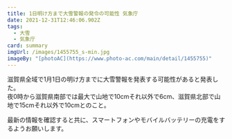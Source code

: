 ```yaml
---
title: 1日明け方まで大雪警報の発令の可能性 気象庁
date: 2021-12-31T12:46:06.902Z
tags:
  - 大雪
  - 気象庁
card: summary
imgUrl: /images/1455755_s-min.jpg
imageBy: "[photoAC](https://www.photo-ac.com/main/detail/1455755)"
---
```

滋賀県全域で1月1日の明け方までに大雪警報を発表する可能性があると発表した。  
夜0時から滋賀県南部では最大で山地で10cmそれ以外で6cm、滋賀県北部で山地で15cmそれ以外で10cmとのこと。

最新の情報を確認すると共に、スマートフォンやモバイルバッテリーの充電をするようお願いします。